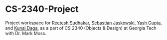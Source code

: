 # CS-2340-Project
Project workspace for [Reetesh Sudhakar](mailto::rsudhakar9@gatech.edu), [Sebastian Jaskowski](mailto::sjaskowski3@gatech.edu), [Yash Gupta](mailto::ygupta46@gatech.edu), and [Kunal Daga](mailto::kdaga7@gatech.edu), as a part of CS 2340 (Objects &amp; Design) at Georgia Tech with Dr. Mark Moss.

